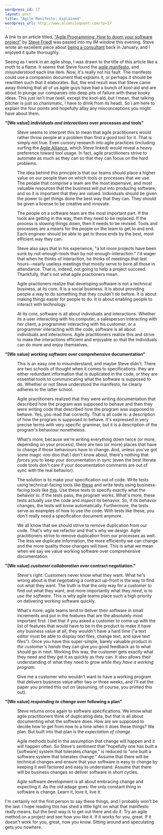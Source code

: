 ```yaml
--- 
wordpress_id: 17
layout: post
title: "Agile Manifesto: Explained"
wordpress_url: http://www.alieniloquent.com/?p=17
---
```

<p>A link to an article titled, <a href="http://www.unixwiz.net/archives/2005/07/agile_programmi_1.html">"Agile Programming: How to doom your software project"</a> by <a href="http://www.unixwiz.net/blog/">Steve Friedl</a> was pasted into my IM window this evening.  Steve wrote an excellent piece about <a href="http://www.unixwiz.net/techtips/be-consultant.html">being a consultant</a> back in January, and I enjoyed it quite thoroughly.</p>

<p>Seeing as I work in an agile shop, I was drawn to the title of this article like a moth to a flame.  It seems that Steve found the <a href="http://www.agilemanifesto.org/">agile manifesto</a>, and misunderstood each line item.  Now, it's really not his fault.  The manifesto could use a companion document that explains it, or perhaps it should be rewritten such that it elaborates.  But, the end result was that Steve came away thinking that all of us agile guys have had a bunch of kool-aid and are about to plunge our companies into deep pits of failure with these kooky ideas.  This just isn't true (well, except the kool-aid, but I mean, that talking pitcher is just so charismatic, I have to drink from its head).  So I am here to explain the four points and hopefully allay any misconceptions you might have about them.</p>

<dl>
<dt><b>"[We value] <em>individuals and interactions</em> over processes and tools"</b></dt>
<dd>
<p>Steve seems to interpret this to mean that agile practitioners would rather throw people at a problem than find a good tool for it.  That is simply not true.  Even cursory research into agile practices (including surfing the <a href="http://www.agilealliance.com/home">Agile Alliance</a>, which Steve linked) would reveal a heavy preference toward tool usage.  In fact, agile practitioners strive to automate as much as they can so that they can focus on the hard problems.</p>

<p>The idea behind this principle is that our teams should place a higher value on our people than on which tools or processes that we use.  The people that comprise a team are the most expensive, and most valuable resources that the business will put into producing software, and so it is important that they are valued.  Individuals should be given the power to get things done the best way that they can.  They should be given a license to be creative and innovate.</p>

<p>The people on a software team are the most important part.  If the tools are getting in the way, then they need to be replaced.  If the process is slowing things down, then it needs to be revised.  Tools and processes are a means for the people on the team to get to and end.  Each engineer should be able to get to those ends by the best, most efficient way they can.</p>

<p>Steve also says that in his experience, "a lot more projects have been sunk by not-enough-tools than by not-enough-interaction."  I'd wager that when he thinks of interaction, he thinks of meetings that last hours--nearly useless meetings that mostly serve to bore all those in attendance.  That is, indeed, not going to help a project succeed.  Thankfully, that's not what agile practioners mean.</p>

<p>Agile practioners realize that developing software is not a technical business, at its core.  It is a social business.  It is about providing people a way to do something that they couldn't do before.  It is about making things easier for people to do.  It is about enabling people to interact with technology.</p>

<p>At its core, software is all about individuals and interactions.  Whether its a user interacting with his computer, a salesperson interacting with her client, a programmer interacting with his customer, or a programmer interacting with the code, software is all about individuals and interactions.  Agile practitioners realize this and strive to make the interactions efficient and enjoyable so that the individuals can do more and enjoy themselves.</p>
</dd>

<dt><b>"[We value] <em>working software</em> over comprehensive documentation"</b></dt>
<dd>
<p>This is an easy one to misunderstand, and maybe Steve didn't.  There are two schools of thought when it comes to specifications: they are either redundant information that is duplicated in the code, or they are essential tools to communicating what the software is supposed to do.  Whether or not Steve understood the manifesto, he clearly adheres to the latter school.</p>

<p>Agile practitioners realized that they were writing documentation that described how the program was supposed to behave and then they were writing code that described how the program was supposed to behave.  Yes, you read that correctly.  That is all code is: a description of how the program is supposed to behave.  It's expressed in very precise terms with very specific grammar, but it is a description of the program's behaviour nonetheless.</p>

<p>What's more, because we're writing everything down twice (or more, depending on your process), there are two (or more) places that have to change if those behaviours have to change.  And, unless you've got some magic voo-doo that I don't know about, there's nothing that <em>forces</em> you to keep your documentation in sync (even the best literate code tools don't care if your documentation comments are out of sync with the real behavior).</p>

<p>The solution is to make your specification out of code.  Write tests using technical-facing tools like <a href="http://c2.com/cgi/wiki?TestingFramework">these</a> and write tests using business-facing tools like <a href="http://fit.c2.com/">this</a>.  Use these tests to specify exactly what the behavior is: if the tests pass, the program works.  What's more, these tests actually <em>use</em> the code and <em>inspect</em> its behavior.  So, if its behavior changes, the tests will know automatically.  Furthermore, the tests serve as examples of how to use the code.  With tests like these, you don't really need a specification document anymore.</p>

<p>We all know that we should strive to remove duplication from our code.  That's why we refactor and that's why we design.  Agile practitioners strive to remove duplication from our processes as well.  The less we duplicate information, the more efficiently we can change and the more quality those changes will have.  This is what we mean when we say we value working software over comprehensive documentation.</p>
</dd>

<dt><b>"[We value] <em>customer collaboration</em> over contract negotiation."</b></dt>
<dd>
<p>Steve's right.  Customers never know what they want.  What he's wrong about is that negotiating a contract up-front is the way to find out what they want.  The truth is that the only way for a customer to find out what they want, and more importantly what they <em>need</em>, is to <em>use the software</em>.  This is why agile teams place such a high priority on delivering working software quickly.</p>

<p>What's more, agile teams tend to deliver their software in small increments and put in the features that are the absolutely most important first.  I bet that if you asked a customer to come up with the list of features that would have to be in the product to make it have <em>any</em> business value at all, they wouldn't have a hard time ("a text editor must be able to display text files, change text, and save text files").  Once you have this super-simple, barely valuable product <em>in the customer's hands</em> they can give you good feedback as to what should go in next.  Working this way, the customer gets exactly what they need and they get it as quickly as they can.  It also allows their understanding of what they need to grow <em>while they have a working program</em>.</p>

<p>Give me a customer who wouldn't want to have a working program that delivers business value after two or three weeks, and I'll eat the paper you printed this out on (assuming, of course, you printed this out).</p>
</dd>

<dt><b>"[We value] <em>responding to change</em> over following a plan"</b></dt>
<dd>
<p>Steve returns once again to software specifications.  We know what agile practitioners think of duplicating data, but that is all about documenting what the software does.  How are we supposed to decide how to get from now to a time when it does these things?  We plan.  But built into that plan is the <em>expectation of change</em>.</p>

<p>Agile methods build in the assumption that change will happen and it will happen often.  So Steve's sentiment that "hopefully one has built a [software] system that tolerates change," is reduced to "one built a software system that tolerates change."  Assume that there will be technical changes and ensure that your software is easy to change by keeping it well factored and easy to understand.  Assume that there will be business changes so deliver software in short cycles.</p>

<p>Agile software development is all about embracing change and expecting it.  As the old adage goes: the only constant thing in software is change.  Learn it, love it, live it.</p>
</dd><dd>
</dd></dl>

<p>I'm certainly not the first person to say these things, and I probably won't be the last.  I hope reading this has shed a little light on what that manifesto really means, but the best way is to get out there and <em>do it</em>.  Try an agile method on a project and see how you like it.  If it works for you, great.  If it doesn't work for you, great, now you know.  Sitting around and speculating gets you nowhere.</p>
